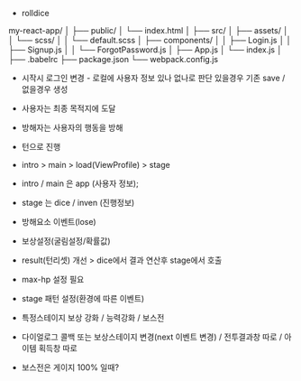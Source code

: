 * rolldice

my-react-app/
│
├── public/
│   └── index.html
│
├── src/
│   ├── assets/
│   │   └── scss/
│   │       └── default.scss
│   ├── components/
│   │   ├── Login.js
│   │   ├── Signup.js
│   │   └── ForgotPassword.js
│   ├── App.js
│   └── index.js
│
├── .babelrc
├── package.json
└── webpack.config.js

* 시작시 로그인 변경 - 로컬에 사용자 정보 있나 없나로 판단 있을경우 기존 save / 없을경우 생성
* 사용자는 최종 목적지에 도달
* 방해자는 사용자의 행동을 방해
* 턴으로 진행

* intro > main > load(ViewProfile) > stage
* intro / main 은 app (사용자 정보);
* stage 는 dice / inven (진행정보)

* 방해요소 이벤트(lose)
* 보상설정(굴림설정/확률값)

* result(턴리셋) 개선 > dice에서 결과 연산후 stage에서 호출

* max-hp 설정 필요

* stage 패턴 설정(환경에 따른 이벤트)
* 특정스테이지 보상 강화 / 능력강화 / 보스전

* 다이얼로그 콜백 또는 보상스테이지 변경(next 이벤트 변경) / 전투결과창 따로 / 아이템 획득창 따로
* 보스전은 게이지 100% 일때?